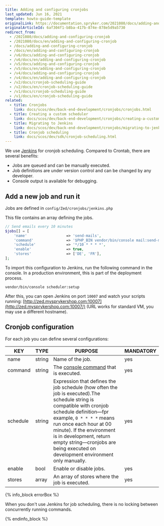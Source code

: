```yaml
---
title: Adding and configuring cronjobs
last_updated: Jun 16, 2021
template: howto-guide-template
originalLink: https://documentation.spryker.com/2021080/docs/adding-and-configuring-cronjob
originalArticleId: 6af304f1-b8ba-417b-874e-878e5d9a5730
redirect_from:
  - /2021080/docs/adding-and-configuring-cronjob
  - /2021080/docs/en/adding-and-configuring-cronjob
  - /docs/adding-and-configuring-cronjob
  - /docs/en/adding-and-configuring-cronjob
  - /v6/docs/adding-and-configuring-cronjob
  - /v6/docs/en/adding-and-configuring-cronjob
  - /v5/docs/adding-and-configuring-cronjob
  - /v5/docs/en/adding-and-configuring-cronjob
  - /v4/docs/adding-and-configuring-cronjob
  - /v4/docs/en/adding-and-configuring-cronjob
  - /v2/docs/cronjob-scheduling-guide
  - /v2/docs/en/cronjob-scheduling-guide
  - /v1/docs/cronjob-scheduling-guide
  - /v1/docs/en/cronjob-scheduling-guide
related:
  - title: Cronjobs
    link: docs/scos/dev/back-end-development/cronjobs/cronjobs.html
  - title: Creating a custom scheduler
    link: docs/scos/dev/back-end-development/cronjobs/creating-a-custom-scheduler.html
  - title: Migrating to Jenkins
    link: docs/scos/dev/back-end-development/cronjobs/migrating-to-jenkins.html
  - title: Cronjob scheduling
    link: docs/scos/dev/sdk/cronjob-scheduling.html
---
```


We use [Jenkins](https://jenkins-ci.org/) for cronjob scheduling. Compared to Crontab, there are several benefits:

* Jobs are queued and can be manually executed.
* Job definitions are under version control and can be changed by any developer.
* Console output is available for debugging.

## Add a new job and run it

Jobs are defined in `config/Zed/cronjobs/jenkins.php`

This file contains an array defining the jobs.

```php
// Send emails every 10 minutes
$jobs[] = [
    'name'                  => 'send-mails',
    'command'               => '$PHP_BIN vendor/bin/console mail:send-mail',
    'schedule'              => '*/10 * * * *',
    'enable'                => true,
    'stores'                => ['DE', 'FR'],
];
```

To import this configuration to Jenkins, run the following command in the console. In a production environment, this is part of the deployment process.

`vendor/bin/console scheduler:setup`

After this, you can open Jenkins on port `10007` and watch your scripts running: [http://zed.mysprykershop.com:10007](http://zed.mysprykershop.com:10007/) (URL works for standard VM, you may use a different hostname).

## Cronjob configuration

For each job you can define several configurations:

| KEY                   | TYPE   | PURPOSE                                                      | MANDATORY |
| --------------------- | ------ | ------------------------------------------------------------ | --------- |
| name                  | string | Name of the job.                                              | yes       |
| command               | string | The [console command](/docs/scos/dev/back-end-development/console-commands/implementing-a-new-console-command.html) that is executed. | yes       |
| schedule              | string | Expression that defines the job schedule (how often the job is executed).The schedule string is compatible with cronjob schedule definition—fpr example, `0 * * * *` means run once each hour at 00 minute). If the environment is in development, return empty string—cronjobs are being executed on development environment only manually. | yes       |
| enable                | bool   | Enable or disable jobs.                                          | yes       |
| stores                | array  | An array of stores where the job is executed.                | yes       |

{% info_block errorBox %}

When you don't use Jenkins for job scheduling, there is no locking between concurrently running commands.

{% endinfo_block %}